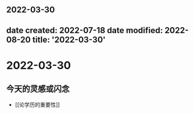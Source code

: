 2022-03-30
---
date created: 2022-07-18
date modified: 2022-08-20
title: '2022-03-30'
---

# 2022-03-30

## 今天的灵感或闪念

- [[论学历的重要性]]
